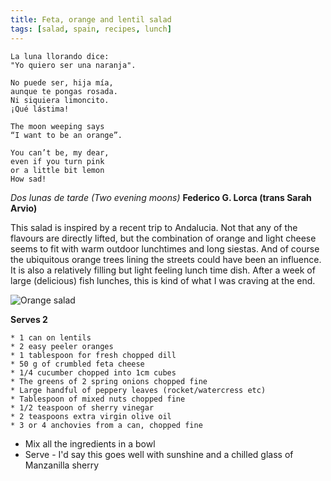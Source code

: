 ```yaml
---
title: Feta, orange and lentil salad
tags: [salad, spain, recipes, lunch]
---
```


	La luna llorando dice:
	"Yo quiero ser una naranja".

	No puede ser, hija mía,
	aunque te pongas rosada.
	Ni siquiera limoncito.
	¡Qué lástima!	

	The moon weeping says
	“I want to be an orange”.

	You can’t be, my dear, 
	even if you turn pink
	or a little bit lemon
	How sad!
	
*Dos lunas de tarde (Two evening moons)* **Federico G. Lorca (trans Sarah Arvio)**

This salad is inspired by a recent trip to Andalucia. Not that any of the flavours are directly lifted, but the combination of orange and light cheese seems to fit with warm outdoor lunchtimes and long siestas. And of course the ubiquitous orange trees lining the streets could have been an influence. It is also a relatively filling but light feeling lunch time dish. After a week of large (delicious) fish lunches, this is kind of what I was craving at the end.

![Orange salad]({{https://fodblog.github.io/}}/assets/pictures/orenge-salad.jpg)

**Serves 2**

	* 1 can on lentils
	* 2 easy peeler oranges
	* 1 tablespoon for fresh chopped dill
	* 50 g of crumbled feta cheese
	* 1/4 cucumber chopped into 1cm cubes
	* The greens of 2 spring onions chopped fine
	* Large handful of peppery leaves (rocket/watercress etc)
	* Tablespoon of mixed nuts chopped fine
	* 1/2 teaspoon of sherry vinegar
	* 2 teaspoons extra virgin olive oil
	* 3 or 4 anchovies from a can, chopped fine

* Mix all the ingredients in a bowl
* Serve - I'd say this goes well with sunshine and a chilled glass of Manzanilla sherry  
